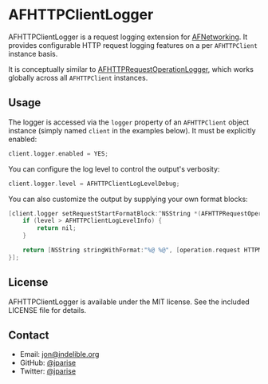 # AFHTTPClientLogger

AFHTTPClientLogger is a request logging extension for [AFNetworking][].  It
provides configurable HTTP request logging features on a per `AFHTTPClient`
instance basis.

It is conceptually similar to [AFHTTPRequestOperationLogger][], which works
globally across all `AFHTTPClient` instances.

## Usage

The logger is accessed via the `logger` property of an `AFHTTPClient` object
instance (simply named `client` in the examples below).  It must be explicitly
enabled:

```objective-c
client.logger.enabled = YES;
```

You can configure the log level to control the output's verbosity:

```objective-c
client.logger.level = AFHTTPClientLogLevelDebug;
```

You can also customize the output by supplying your own format blocks:

```objective-c
[client.logger setRequestStartFormatBlock:^NSString *(AFHTTPRequestOperation *operation, AFHTTPClientLogLevel level) {
    if (level > AFHTTPClientLogLevelInfo) {
        return nil;
    }

    return [NSString stringWithFormat:"%@ %@", [operation.request HTTPMethod], [[operation.request URL] absoluteString]];
}];
```

## License

AFHTTPClientLogger is available under the MIT license.  See the included
LICENSE file for details.

## Contact

 - Email: jon@indelible.org
 - GitHub: [@jparise](https://github.com/jparise)
 - Twitter: [@jparise](https://twitter.com/jparise)

[AFNetworking]: http://afnetworking.com/
[AFHTTPRequestOperationLogger]: https://github.com/AFNetworking/AFHTTPRequestOperationLogger
